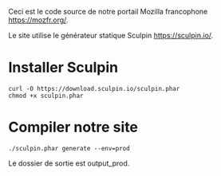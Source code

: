 Ceci est le code source de notre portail Mozilla francophone <https://mozfr.org/>.

Le site utilise le générateur statique Sculpin <https://sculpin.io/>.

# Installer Sculpin

```
curl -O https://download.sculpin.io/sculpin.phar
chmod +x sculpin.phar
```

# Compiler notre site
```
./sculpin.phar generate --env=prod
```

Le dossier de sortie est output_prod.
